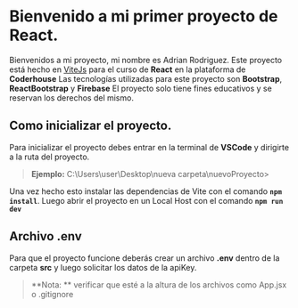 # Bienvenido a mi primer proyecto de React.
Bienvenidos a mi proyecto, mi nombre es Adrian Rodriguez.
Este proyecto está hecho en [ViteJs](https://es.vitejs.dev/) para el curso de **React** en la plataforma de **Coderhouse**
Las tecnologías utilizadas para este proyecto son **Bootstrap**, **ReactBootstrap** y **Firebase**
El proyecto solo tiene fines educativos y se reservan los derechos del mismo.

## Como inicializar el proyecto.
Para inicializar el proyecto debes entrar en la terminal de **VSCode** y dirigirte a la ruta del proyecto.

> **Ejemplo:** C:\Users\user\Desktop\nueva carpeta\nuevoProyecto>

Una vez hecho esto instalar las dependencias de Vite con el comando **`npm install`**. 
Luego abrir el proyecto en un Local Host con el comando
**`npm run dev`**

## Archivo .env
Para que el proyecto funcione deberás crear un archivo **.env** dentro de la carpeta **src** y luego solicitar los datos de la apiKey.
> **Nota: ** verificar que esté a la altura de los archivos como App.jsx o .gitignore

<!--stackedit_data:
eyJoaXN0b3J5IjpbLTYwMjg5NzIyNl19
-->